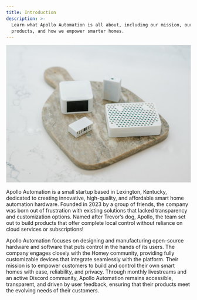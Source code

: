 ```yaml
---
title: Introduction
description: >-
  Learn what Apollo Automation is all about, including our mission, our
  products, and how we empower smarter homes.
---
```

![](../../../assets/apolloautomation-finals-66.jpg)

Apollo Automation is a small startup based in Lexington, Kentucky, dedicated to creating innovative, high-quality, and affordable smart home automation hardware. Founded in 2023 by a group of friends, the company was born out of frustration with existing solutions that lacked transparency and customization options. Named after Trevor’s dog, Apollo, the team set out to build products that offer complete local control without reliance on cloud services or subscriptions!

Apollo Automation focuses on designing and manufacturing open-source hardware and software that puts control in the hands of its users. The company engages closely with the Homey community, providing fully customizable devices that integrate seamlessly with the platform. Their mission is to empower customers to build and control their own smart homes with ease, reliability, and privacy. Through monthly livestreams and an active Discord community, Apollo Automation remains accessible, transparent, and driven by user feedback, ensuring that their products meet the evolving needs of their customers.